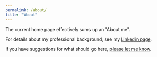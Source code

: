 ```yaml
---
permalink: /about/
title: "About"
---
```


The current home page effectively sums up an "About me".

For details about my professional background, see my <a href="https://www.linkedin.com/in/danielrdowns/">Linkedin page</a>.

If you have suggestions for what should go here, [please let me know](/contact/).


